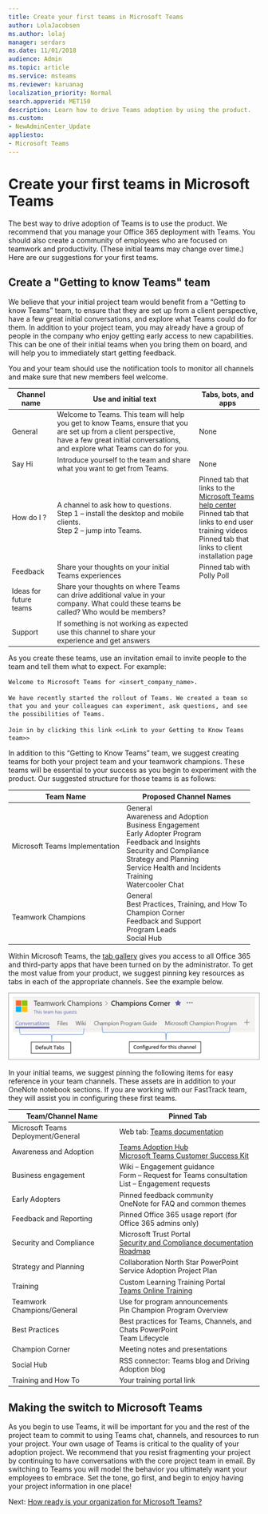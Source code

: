 ```yaml
---
title: Create your first teams in Microsoft Teams
author: LolaJacobsen
ms.author: lolaj
manager: serdars
ms.date: 11/01/2018
audience: Admin
ms.topic: article
ms.service: msteams
ms.reviewer: karuanag
localization_priority: Normal
search.appverid: MET150
description: Learn how to drive Teams adoption by using the product.
ms.custom:
- NewAdminCenter_Update
appliesto: 
- Microsoft Teams
---
```


# Create your first teams in Microsoft Teams

The best way to drive adoption of Teams is to use the product. We recommend that you manage your Office 365 deployment with Teams. You should also create a community of employees who are focused on teamwork and productivity. (These initial teams may change over time.) Here are our suggestions for your first teams.

## Create a "Getting to know Teams" team

We believe that your initial project team would benefit from a “Getting to know Teams” team, to ensure that they are set up from a client perspective, have a few great initial conversations, and explore what Teams could do for them. In addition to your project team, you may already have a group of people in the company who enjoy getting early access to new capabilities. This can be one of their initial teams when you bring them on board, and will help you to immediately start getting feedback.

You and your team should use the notification tools to monitor all channels and make sure that new members feel welcome.

| Channel name | Use and initial text | Tabs, bots, and apps |
| ------------ | -------------------- | -------------------- |
| General | Welcome to Teams. This team will help you get to know Teams, ensure that you are set up from a client perspective, have a few great initial conversations, and explore what Teams can do for you. | None |
| Say Hi | Introduce yourself to the team and share what you want to get from Teams. | None |
| How do I ? | A channel to ask how to questions.</br>Step 1 – install the desktop and mobile clients.</br>Step 2 – jump into Teams.| Pinned tab that links to the [Microsoft Teams help center](https://support.office.com/teams)</br>Pinned tab that links to end user training videos</br>Pinned tab that links to client installation page |
| Feedback | Share your thoughts on your initial Teams experiences | Pinned tab with Polly Poll|
| Ideas for future teams | Share your thoughts on where Teams can drive additional value in your company. What could these teams be called? Who would be members? ||
| Support | If something is not working as expected use this channel to share your experience and get answers ||

As you create these teams, use an invitation email to invite people to the team and tell them what to expect. For example:

    Welcome to Microsoft Teams for <insert_company_name>. 

    We have recently started the rollout of Teams. We created a team so that you and your colleagues can experiment, ask questions, and see the possibilities of Teams.

    Join in by clicking this link <<Link to your Getting to Know Teams team>>


In addition to this “Getting to Know Teams” team, we suggest creating teams for both your project team and your teamwork champions. These teams will be essential to your success as you begin to experiment with the product. Our suggested structure for those teams is as follows:  



| Team Name | Proposed Channel Names |
| --------- | ---------------------- |
| Microsoft Teams Implementation | General <br/> Awareness and Adoption <br/> Business Engagement <br/> Early Adopter Program <br/> Feedback and Insights <br/> Security and Compliance <br/> Strategy and Planning <br/> Service Health and Incidents <br/> Training <br/> Watercooler Chat |
| Teamwork Champions | General <br/> Best Practices, Training, and How To <br/> Champion Corner <br/> Feedback and Support <br/> Program Leads <br/> Social Hub |

Within Microsoft Teams, the [tab gallery](https://docs.microsoft.com/en-us/microsoftteams/platform/concepts/tabs/tabs-overview) gives you access to all Office 365 and third-party apps that have been turned on by the administrator. To get the most value from your product, we suggest pinning key resources as tabs in each of the appropriate channels. See the example below.

![Default and custom tabs](media/teams-adoption-tab-example.png)

In your initial teams, we suggest pinning the following items for easy reference in your team channels. These assets are in addition to your OneNote notebook sections. If you are working with our FastTrack team, they will assist you in configuring these first teams. 

|Team/Channel Name | Pinned Tab |
|----------------- | ---------- |
| Microsoft Teams Deployment/General | Web tab: [Teams documentation](microsoft-teams.md) |
| Awareness and Adoption | [Teams Adoption Hub](https://aka.ms/DriveTeamsAdoption)<br/>[Microsoft Teams Customer Success Kit](https://download.microsoft.com/download/A/E/9/AE984CD4-CF4B-41E7-9ABD-6735E3F01897/MicrosoftTeamsCustomerSuccessKit.zip)|
| Business engagement | Wiki – Engagement guidance<br/>Form – Request for Teams consultation<br/>List – Engagement requests |
|Early Adopters | Pinned feedback community <br/> OneNote for FAQ and common themes |
| Feedback and Reporting | Pinned Office 365 usage report (for Office 365 admins only) |
| Security and Compliance | Microsoft Trust Portal <br/> [Security and Compliance documentation](security-compliance-overview.md)<br/> [Roadmap](https://docs.microsoft.com/office365/securitycompliance/security-roadmap) |
| Strategy and Planning | Collaboration North Star PowerPoint <br/> Service Adoption Project Plan |
| Training | Custom Learning Training Portal <br/> [Teams Online Training](https://aka.ms/TeamsTraining) |
| Teamwork Champions/General | Use for program announcements <br/> Pin Champion Program Overview |
| Best Practices | Best practices for Teams, Channels, and Chats PowerPoint <br/> Team Lifecycle |
| Champion Corner | Meeting notes and presentations |
| Social Hub | RSS connector: Teams blog and Driving Adoption blog |
| Training and How To | Your training portal link |

## Making the switch to Microsoft Teams

As you begin to use Teams, it will be important for you and the rest of the project team to commit to using Teams chat, channels, and resources to run your project. Your own usage of Teams is critical to the quality of your adoption project. We recommend that you resist fragmenting your project by continuing to have conversations with the core project team in email. By switching to Teams you will model the behavior you ultimately want your employees to embrace. Set the tone, go first, and begin to enjoy having your project information in one place!  

Next: [How ready is your organization for Microsoft Teams?](teams-adoption-assess-readiness.md)